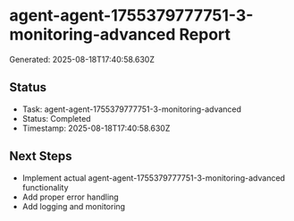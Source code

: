 # agent-agent-1755379777751-3-monitoring-advanced Report

Generated: 2025-08-18T17:40:58.630Z

## Status
- Task: agent-agent-1755379777751-3-monitoring-advanced
- Status: Completed
- Timestamp: 2025-08-18T17:40:58.630Z

## Next Steps
- Implement actual agent-agent-1755379777751-3-monitoring-advanced functionality
- Add proper error handling
- Add logging and monitoring
